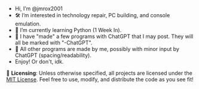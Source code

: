 - Hi, I’m @jmrox2001
- 🛠️ I’m interested in technology repair, PC building, and console emulation.
- 🐍 I’m currently learning Python (1 Week In).
- 🤖 I have "made" a few programs with ChatGPT that I may post. They will all be marked with "-ChatGPT".
- 🧠 All other programs are made by me, possibly with minor input by ChatGPT (spacing/readability).
- Enjoy! Or don't, idk.

📝 **Licensing**: Unless otherwise specified, all projects are licensed under the [MIT License](LICENSE). Feel free to use, modify, and distribute the code as you see fit!

<!---
jmrox2001/jmrox2001 is a ✨ special ✨ repository because its `README.md` (this file) appears on your GitHub profile.
You can click the Preview link to take a look at your changes.
--->
